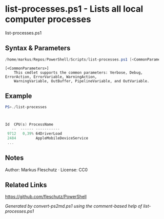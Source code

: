 # list-processes.ps1 - Lists all local computer processes

list-processes.ps1

## Syntax & Parameters
```powershell
/home/markus/Repos/PowerShell/Scripts/list-processes.ps1 [<CommonParameters>]
```

```
[<CommonParameters>]
    This cmdlet supports the common parameters: Verbose, Debug, ErrorAction, ErrorVariable, WarningAction, 
    WarningVariable, OutBuffer, PipelineVariable, and OutVariable.
```

## Example
```powershell
PS>./list-processes



Id  CPU(s) ProcessName
   --  ------ -----------
 9712   0,39% 64DriverLoad
 2484         AppleMobileDeviceService
 ...
```


## Notes
Author: Markus Fleschutz · License: CC0

## Related Links
https://github.com/fleschutz/PowerShell

*Generated by convert-ps2md.ps1 using the comment-based help of list-processes.ps1*
